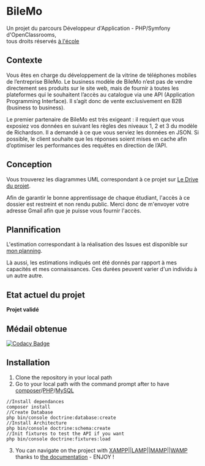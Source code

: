 # BileMo
Un projet du parcours Développeur d'Application - PHP/Symfony d'OpenClassrooms,  
tous droits réservés [à l'école](https://github.com/oc-courses)
## Contexte
Vous êtes en charge du développement de la vitrine de téléphones mobiles de l’entreprise BileMo. Le business modèle de BileMo n’est pas de vendre directement ses produits sur le site web, mais de fournir à toutes les plateformes qui le souhaitent l’accès au catalogue via une API (Application Programming Interface). Il s’agit donc de vente exclusivement en B2B (business to business).

Le premier partenaire de BileMo est très exigeant : il requiert que vous exposiez vos données en suivant les règles des niveaux 1, 2 et 3 du modèle de Richardson. Il a demandé à ce que vous serviez les données en JSON. Si possible, le client souhaite que les réponses soient mises en cache afin d’optimiser les performances des requêtes en direction de l’API.
## Conception
Vous trouverez les diagrammes UML correspondant à ce projet sur [Le Drive du projet](https://drive.google.com/drive/folders/1lUrMGBlDX-3wGzXRJJZSNQxx-rcH-Z7D?usp=sharing).

Afin de garantir le bonne apprentissage de chaque étudiant, l'accès à ce dossier est restreint et non rendu public. Merci donc de m'envoyer votre adresse Gmail afin que je puisse vous fournir l'accès.
## Plannification
L'estimation correspondant à la réalisation des Issues est disponible sur [mon planning](https://calendar.google.com/calendar?cid=ZjhpOXA0bTV1YjBwam9tNmxja284NThiazhAZ3JvdXAuY2FsZW5kYXIuZ29vZ2xlLmNvbQ).

Là aussi, les estimations indiqués ont été donnés par rapport à mes capacités et mes connaissances. Ces durées peuvent varier d'un individu à un autre autre.
## Etat actuel du projet
**Projet validé**
## Médail obtenue
[![Codacy Badge](https://api.codacy.com/project/badge/Grade/8551a81cef1b446181c61a122c698bee)](https://www.codacy.com/manual/Monrocq/BileMo?utm_source=github.com&amp;utm_medium=referral&amp;utm_content=Monrocq/BileMo&amp;utm_campaign=Badge_Grade)
## Installation
1. Clone the repository in your local path
2. Go to your local path with the command prompt after to have [composer](https://getcomposer.org/download/)/[PHP](https://www.php.net/manual/fr/install.php)/[MySQL](https://openclassrooms.com/fr/courses/1959476-administrez-vos-bases-de-donnees-avec-mysql/1959969-installez-mysql)
  ```
  //Install dependances
  composer install
  //Create Database
  php bin/console doctrine:database:create
  //Install Architecture
  php bin/console doctrine:schema:create
  //Init fixtures to test the API if you want
  php bin/console doctrine:fixtures:load
  ```
3. You can navigate on the project with [XAMPP](https://www.apachefriends.org/fr/index.html)||[LAMP](https://doc.ubuntu-fr.org/lamp)||[MAMP](https://www.mamp.info/en/)||[WAMP](http://www.wampserver.com) thanks to [the documentation](https://docs.google.com/document/d/1LgxRb76wPP7HfCm4asfJpHhXJ713WnRwPS0EvJi1Ixs/edit?usp=sharing) - ENJOY !
